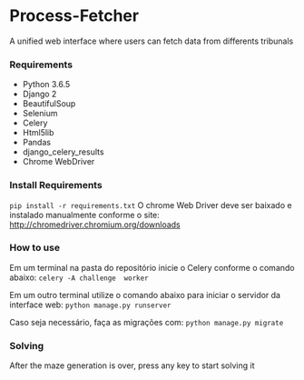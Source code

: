 # Process-Fetcher

A unified web interface where users can fetch data from differents tribunals

### Requirements

- Python 3.6.5
- Django 2
- BeautifulSoup
- Selenium
- Celery
- Html5lib
- Pandas
- django_celery_results
- Chrome WebDriver


### Install Requirements

`pip install -r requirements.txt`
O chrome Web Driver deve ser baixado e instalado manualmente conforme o site: http://chromedriver.chromium.org/downloads 

### How to use
Em um terminal na pasta do repositório inicie o Celery conforme o comando abaixo:
`celery -A challenge  worker`

Em um outro terminal utilize o comando abaixo para iniciar o servidor da interface web:
`python manage.py runserver`

Caso seja necessário, faça as migrações com:
`python manage.py migrate`

### Solving

After the maze generation is over, press any key to start solving it
